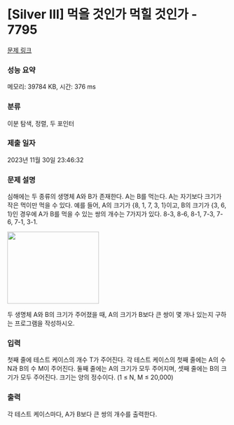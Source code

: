 # [Silver III] 먹을 것인가 먹힐 것인가 - 7795 

[문제 링크](https://www.acmicpc.net/problem/7795) 

### 성능 요약

메모리: 39784 KB, 시간: 376 ms

### 분류

이분 탐색, 정렬, 두 포인터

### 제출 일자

2023년 11월 30일 23:46:32

### 문제 설명

<p>심해에는 두 종류의 생명체 A와 B가 존재한다. A는 B를 먹는다. A는 자기보다 크기가 작은 먹이만 먹을 수 있다. 예를 들어, A의 크기가 {8, 1, 7, 3, 1}이고, B의 크기가 {3, 6, 1}인 경우에 A가 B를 먹을 수 있는 쌍의 개수는 7가지가 있다. 8-3, 8-6, 8-1, 7-3, 7-6, 7-1, 3-1.</p>

<p><img alt="" src="https://www.acmicpc.net/upload/images/ee(1).png" style="height:164px; width:209px"></p>

<p>두 생명체 A와 B의 크기가 주어졌을 때, A의 크기가 B보다 큰 쌍이 몇 개나 있는지 구하는 프로그램을 작성하시오.</p>

### 입력 

 <p>첫째 줄에 테스트 케이스의 개수 T가 주어진다. 각 테스트 케이스의 첫째 줄에는 A의 수 N과 B의 수 M이 주어진다. 둘째 줄에는 A의 크기가 모두 주어지며, 셋째 줄에는 B의 크기가 모두 주어진다. 크기는 양의 정수이다. (1 ≤ N, M ≤ 20,000) </p>

### 출력 

 <p>각 테스트 케이스마다, A가 B보다 큰 쌍의 개수를 출력한다.</p>

